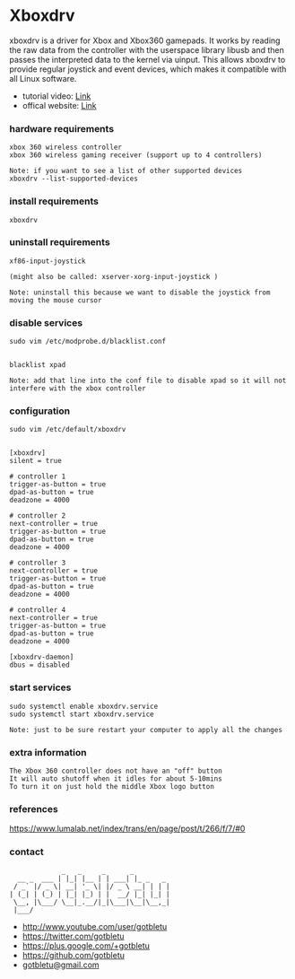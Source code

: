 # Xboxdrv
xboxdrv  is  a  driver  for  Xbox  and Xbox360 gamepads. It works by reading the raw data from the controller with the userspace library libusb and then passes the interpreted data to the kernel via uinput. This allows xboxdrv to provide regular joystick and event devices, which makes it compatible with all Linux software.
* tutorial video: [Link](https://www.youtube.com/watch?v=JfcSMRooHLU)
* offical website: [Link](http://pingus.seul.org/~grumbel/xboxdrv/)

### hardware requirements
    xbox 360 wireless controller
    xbox 360 wireless gaming receiver (support up to 4 controllers)
    
    Note: if you want to see a list of other supported devices
    xboxdrv --list-supported-devices 

### install requirements
    xboxdrv

### uninstall requirements
    xf86-input-joystick
    
    (might also be called: xserver-xorg-input-joystick )
    
    Note: uninstall this because we want to disable the joystick from moving the mouse cursor

### disable services
    sudo vim /etc/modprobe.d/blacklist.conf
   

    blacklist xpad
    
    Note: add that line into the conf file to disable xpad so it will not interfere with the xbox controller

### configuration
    sudo vim /etc/default/xboxdrv


    [xboxdrv]
    silent = true
    
    # controller 1
    trigger-as-button = true
    dpad-as-button = true
    deadzone = 4000
    
    # controller 2
    next-controller = true
    trigger-as-button = true
    dpad-as-button = true
    deadzone = 4000
    
    # controller 3
    next-controller = true
    trigger-as-button = true
    dpad-as-button = true
    deadzone = 4000
    
    # controller 4
    next-controller = true
    trigger-as-button = true
    dpad-as-button = true
    deadzone = 4000
    
    [xboxdrv-daemon]
    dbus = disabled


### start services
    sudo systemctl enable xboxdrv.service
    sudo systemctl start xboxdrv.service

    Note: just to be sure restart your computer to apply all the changes
    
### extra information
    The Xbox 360 controller does not have an "off" button
    It will auto shutoff when it idles for about 5-10mins
    To turn it on just hold the middle Xbox logo button

### references
https://www.lumalab.net/index/trans/en/page/post/t/266/f/7/#0

### contact

                 _   _     _      _         
      __ _  ___ | |_| |__ | | ___| |_ _   _ 
     / _` |/ _ \| __| '_ \| |/ _ \ __| | | |
    | (_| | (_) | |_| |_) | |  __/ |_| |_| |
     \__, |\___/ \__|_.__/|_|\___|\__|\__,_|
     |___/                                  

- http://www.youtube.com/user/gotbletu
- https://twitter.com/gotbletu
- https://plus.google.com/+gotbletu
- https://github.com/gotbletu
- gotbletu@gmail.com


